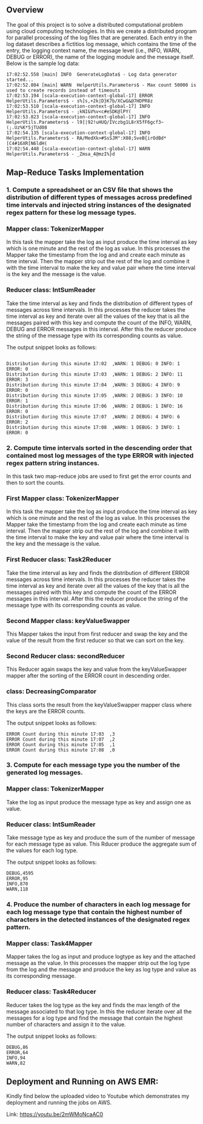 
## Overview

The goal of this project is to solve a distributed computational problem using cloud computing technologies. In this we create a distributed program for parallel processing of the log files that are generated. Each entry in the log dataset describes a fictitios log message, which contains the time of the entry, the logging context name, the message level (i.e., INFO, WARN, DEBUG or ERROR), the name of the logging module and the message itself. Below is the sample log data:

```
17:02:52.558 [main] INFO  GenerateLogData$ - Log data generator started...
17:02:52.804 [main] WARN  HelperUtils.Parameters$ - Max count 50000 is used to create records instead of timeouts
17:02:53.194 [scala-execution-context-global-17] ERROR HelperUtils.Parameters$ - s%]s,+2k|D}K7b/XCwG&@7HDPR8z
17:02:53.510 [scala-execution-context-global-17] INFO  HelperUtils.Parameters$ - ;kNI&V%v<c#eSDK@lPY(
17:02:53.823 [scala-execution-context-global-17] INFO  HelperUtils.Parameters$ - l9]|92!uHUQ/IVczbg1L8rX5fF6gcf3~(;.Uz%K*5jTUd08
17:02:54.135 [scala-execution-context-global-17] INFO  HelperUtils.Parameters$ - RA/MedXk>#SsSJM":X08;SveB{irOdBd*[C4#16XR[N6ldH(
17:02:54.448 [scala-execution-context-global-17] WARN  HelperUtils.Parameters$ - _Zmsa_4@mzI%}d
```

## Map-Reduce Tasks Implementation

### 1. Compute a spreadsheet or an CSV file that shows the distribution of different types of messages across predefined time intervals and injected string instances of the designated regex pattern for these log message types.

### Mapper class: TokenizerMapper

In this task the mapper take the log as input produce the time interval as key which is one minute and the rest of the log as value. In this processes the Mapper take the timestamp from the log and and create each minute as time interval. Then the mapper strip out the rest of the log and combine it with the time interval to make the key and value pair where the time interval is the key and the message is the value.

### Reducer class: IntSumReader

Take the time interval as key and finds the distribution of different types of messages across time intervals. In this processes the reducer takes the time interval as key and iterate over all the values of the key that is all the messages paired with this key and compute the count of the INFO, WARN, DEBUG and ERROR messages in this interval. After this the reducer produce the string of the message type with its corresponding counts as value.

The output snippet looks as follows:
```

Distribution during this minute 17:02  ,WARN: 1 DEBUG: 0 INFO: 1 ERROR: 0
Distribution during this minute 17:03  ,WARN: 1 DEBUG: 2 INFO: 11 ERROR: 3
Distribution during this minute 17:04  ,WARN: 3 DEBUG: 4 INFO: 9 ERROR: 0
Distribution during this minute 17:05  ,WARN: 2 DEBUG: 3 INFO: 10 ERROR: 1
Distribution during this minute 17:06  ,WARN: 2 DEBUG: 1 INFO: 16 ERROR: 0
Distribution during this minute 17:07  ,WARN: 2 DEBUG: 4 INFO: 6 ERROR: 2
Distribution during this minute 17:08  ,WARN: 1 DEBUG: 3 INFO: 1 ERROR: 0

```

### 2. Compute time intervals sorted in the descending order that contained most log messages of the type ERROR with injected regex pattern string instances.

In this task two map-reduce jobs are used to first get the error counts and then to sort the counts.

### First Mapper class: TokenizerMapper

In this task the mapper take the log as input produce the time interval as key which is one minute and the rest of the log as value. In this processes the Mapper take the timestamp from the log and create each minute as time interval. Then the mapper strip out the rest of the log and combine it with the time interval to make the key and value pair where the time interval is the key and the message is the value.

### First Reducer class: Task2Reducer

Take the time interval as key and finds the distribution of different ERROR messages across time intervals. In this processes the reducer takes the time interval as key and iterate over all the values of the key that is all the messages paired with this key and compute the count of the ERROR messages in this interval. After this the reducer produce the string of the message type with its corresponding counts as value.

### Second Mapper class: keyValueSwapper

This Mapper takes the input from first reducer and swap the key and the value of the result from the first reducer so that we can sort on the key.

### Second Reducer class: secondReducer

This Reducer again swaps the key and value from the keyValueSwapper mapper after the sorting of the ERROR count in descending order.

### class: DecreasingComparator

This class sorts the result from the keyValueSwapper mapper class where the keys are the ERROR counts.


The output snippet looks as follows:
```
ERROR Count during this minute 17:03  ,3
ERROR Count during this minute 17:07  ,2
ERROR Count during this minute 17:05  ,1
ERROR Count during this minute 17:08  ,0

```

### 3. Compute for each message type you the number of the generated log messages.

### Mapper class: TokenizerMapper

Take the log as input produce the message type as key and assign one as value.

### Reducer class: IntSumReader

Take message type as key and produce the sum of the number of message for each message type as value. This Rducer produce the aggregate sum of the values for each log type.

The output snippet looks as follows:
```
DEBUG,4595
ERROR,95
INFO,870
WARN,118
```

### 4. Produce the number of characters in each log message for each log message type that contain the highest number of characters in the detected instances of the designated regex pattern.

### Mapper class: Task4Mapper

Mapper takes the log as input and produce logtype as key and the attached message as the value. In this processes the mapper strip out the log type from the log and the message and produce the key as log type and value as its corresponding message.

### Reducer class: Task4Reducer

Reducer takes the log type as the key and finds the max length of the message associated to that log type. In this the reducer iterate over all the messages for a log type and find the message that contain the highest number of characters and assign it to the value. 

The output snippet looks as follows:
```
DEBUG,86
ERROR,64
INFO,94
WARN,82

```

## Deployment and Running on AWS EMR:

Kindly find below the uploaded video to Youtube which demonstrates my deployment and running the jobs on AWS.

Link: https://youtu.be/2mWMoNcaAC0
